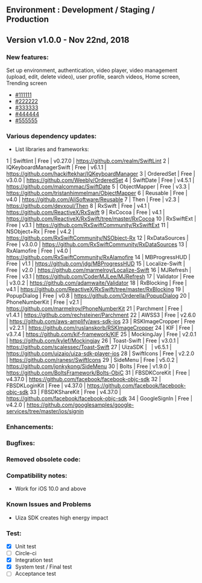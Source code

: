 
## Environment : Development / Staging / Production

## Version v1.0.0 - Nov 22nd, 2018
### New features:
Set up environment, authentication, video player, video management (upload, edit, delete video), user profile, search videos, Home screen, Trending screen

- [#111111](https://dev.framgia.com/issues/)
- [#222222](https://dev.framgia.com/issues/)
- [#333333](https://dev.framgia.com/issues/)
- [#444444](https://dev.framgia.com/issues/)
- [#555555](https://dev.framgia.com/issues/)



### Various dependency updates:
- List libraries and frameworks: 

1 | Swiftlint | Free | v0.27.0 | https://github.com/realm/SwiftLint
2 | IQKeyboardManagerSwift | Free | v6.1.1 | https://github.com/hackiftekhar/IQKeyboardManager
3 | OrderedSet | Free | v3.0.0 | https://github.com/Weebly/OrderedSet
4 | SwiftDate | Free | v4.5.1 | https://github.com/malcommac/SwiftDate
5 | ObjectMapper | Free | v3.3 | https://github.com/tristanhimmelman/ObjectMapper
6 | Reusable | Free | v4.0 | https://github.com/AliSoftware/Reusable
7 | Then | Free | v2.3 | https://github.com/devxoul/Then
8 | RxSwift | Free | v4.1 | https://github.com/ReactiveX/RxSwift
9 | RxCocoa | Free | v4.1 | https://github.com/ReactiveX/RxSwift/tree/master/RxCocoa
10 | RxSwiftExt | Free | v3.1 | https://github.com/RxSwiftCommunity/RxSwiftExt
11 | NSObject+Rx | Free | v4.2 | https://github.com/RxSwiftCommunity/NSObject-Rx
12 | RxDataSources | Free | v3.0.0 | https://github.com/RxSwiftCommunity/RxDataSources
13 | RxAlamofire | Free | v4.0 | https://github.com/RxSwiftCommunity/RxAlamofire
14 | MBProgressHUD | Free | v1.1 | https://github.com/jdg/MBProgressHUD
15 | Localize-Swift | Free | v2.0 | https://github.com/marmelroy/Localize-Swift
16 | MJRefresh | Free | v3.1 | https://github.com/CoderMJLee/MJRefresh
17 | Validator | Free | v3.0.2 | https://github.com/adamwaite/Validator
18 | RxBlocking | Free | v4.1 | https://github.com/ReactiveX/RxSwift/tree/master/RxBlocking
19 | PopupDialog | Free | v0.8 | https://github.com/Orderella/PopupDialog
20 | PhoneNumberKit | Free | v2.1 | https://github.com/marmelroy/PhoneNumberKit
21 | Parchment | Free | v1.4.1 | https://github.com/rechsteiner/Parchment
22 | AWSS3 | Free | v2.6.0 | https://github.com/aws-amplify/aws-sdk-ios
23 | RSKImageCropper | Free | v2.2.1 | https://github.com/ruslanskorb/RSKImageCropper
24 | KIF | Free | v3.7.4 | https://github.com/kif-framework/KIF
25 | MockingJay | Free | v2.0.1 | https://github.com/kylef/Mockingjay
26 | Toast-Swift | Free | v3.0.1 | https://github.com/scalessec/Toast-Swift
27 | UizaSDK |   | v6.5.1 | https://github.com/uizaio/uiza-sdk-player-ios
28 | SwiftIcons | Free | v2.2.0 | https://github.com/ranesr/SwiftIcons
29 | SideMenu | Free | v5.0.2 | https://github.com/jonkykong/SideMenu
30 | Bolts | Free | v1.9.0 | https://github.com/BoltsFramework/Bolts-ObjC
31 | FBSDKCoreKit | Free | v4.37.0 | https://github.com/facebook/facebook-objc-sdk
32 | FBSDKLoginKit | Free | v4.37.0 | https://github.com/facebook/facebook-objc-sdk
33 | FBSDKShareKit | Free | v4.37.0 | https://github.com/facebook/facebook-objc-sdk
34 | GoogleSignIn | Free | v4.2.0 | https://github.com/googlesamples/google-services/tree/master/ios/signin

### Enhancements:

### Bugfixes:

### Removed obsolete code:

### Compatibility notes:
- Work for iOS 10.0 and above

### Known Issues and Problems
- Uiza SDK creates high energy impact

### Test:
- [x] Unit test
- [ ] Circle-ci
- [x] Integration test 
- [x] System test / Final test
- [ ] Acceptance test